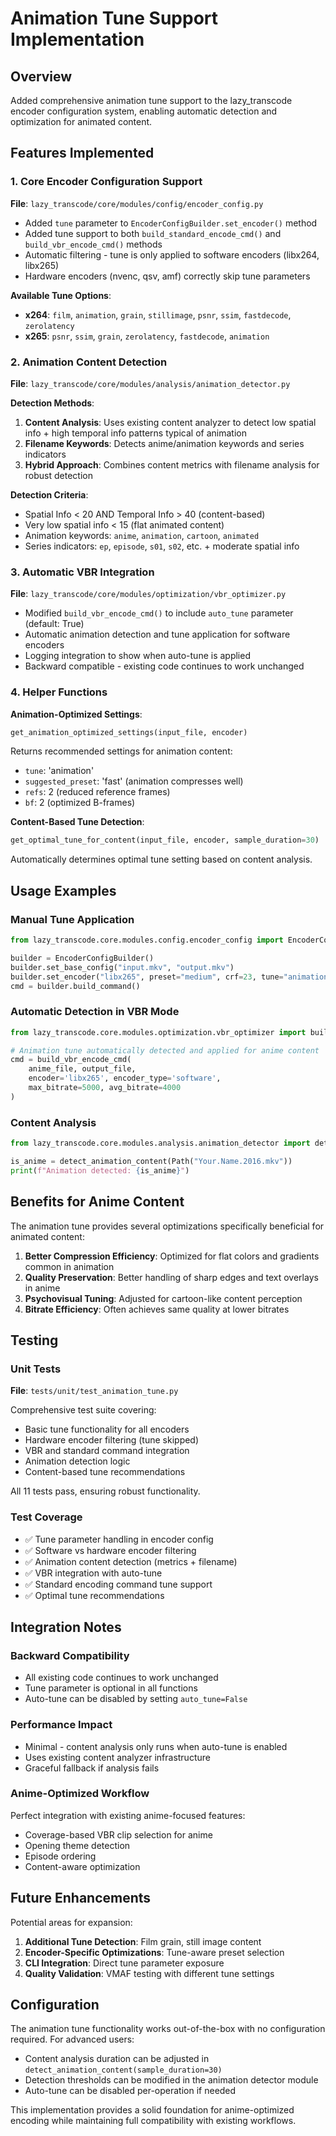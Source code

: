 # Animation Tune Support Implementation

## Overview

Added comprehensive animation tune support to the lazy_transcode encoder configuration system, enabling automatic detection and optimization for animated content.

## Features Implemented

### 1. Core Encoder Configuration Support

**File**: `lazy_transcode/core/modules/config/encoder_config.py`

- Added `tune` parameter to `EncoderConfigBuilder.set_encoder()` method
- Added tune support to both `build_standard_encode_cmd()` and `build_vbr_encode_cmd()` methods
- Automatic filtering - tune is only applied to software encoders (libx264, libx265)
- Hardware encoders (nvenc, qsv, amf) correctly skip tune parameters

**Available Tune Options**:
- **x264**: `film`, `animation`, `grain`, `stillimage`, `psnr`, `ssim`, `fastdecode`, `zerolatency`
- **x265**: `psnr`, `ssim`, `grain`, `zerolatency`, `fastdecode`, `animation`

### 2. Animation Content Detection

**File**: `lazy_transcode/core/modules/analysis/animation_detector.py`

**Detection Methods**:
1. **Content Analysis**: Uses existing content analyzer to detect low spatial info + high temporal info patterns typical of animation
2. **Filename Keywords**: Detects anime/animation keywords and series indicators
3. **Hybrid Approach**: Combines content metrics with filename analysis for robust detection

**Detection Criteria**:
- Spatial Info < 20 AND Temporal Info > 40 (content-based)
- Very low spatial info < 15 (flat animated content)
- Animation keywords: `anime`, `animation`, `cartoon`, `animated`
- Series indicators: `ep`, `episode`, `s01`, `s02`, etc. + moderate spatial info

### 3. Automatic VBR Integration

**File**: `lazy_transcode/core/modules/optimization/vbr_optimizer.py`

- Modified `build_vbr_encode_cmd()` to include `auto_tune` parameter (default: True)
- Automatic animation detection and tune application for software encoders
- Logging integration to show when auto-tune is applied
- Backward compatible - existing code continues to work unchanged

### 4. Helper Functions

**Animation-Optimized Settings**:
```python
get_animation_optimized_settings(input_file, encoder)
```
Returns recommended settings for animation content:
- `tune`: 'animation'
- `suggested_preset`: 'fast' (animation compresses well)
- `refs`: 2 (reduced reference frames)
- `bf`: 2 (optimized B-frames)

**Content-Based Tune Detection**:
```python
get_optimal_tune_for_content(input_file, encoder, sample_duration=30)
```
Automatically determines optimal tune setting based on content analysis.

## Usage Examples

### Manual Tune Application
```python
from lazy_transcode.core.modules.config.encoder_config import EncoderConfigBuilder

builder = EncoderConfigBuilder()
builder.set_base_config("input.mkv", "output.mkv")
builder.set_encoder("libx265", preset="medium", crf=23, tune="animation")
cmd = builder.build_command()
```

### Automatic Detection in VBR Mode
```python
from lazy_transcode.core.modules.optimization.vbr_optimizer import build_vbr_encode_cmd

# Animation tune automatically detected and applied for anime content
cmd = build_vbr_encode_cmd(
    anime_file, output_file, 
    encoder='libx265', encoder_type='software',
    max_bitrate=5000, avg_bitrate=4000
)
```

### Content Analysis
```python
from lazy_transcode.core.modules.analysis.animation_detector import detect_animation_content

is_anime = detect_animation_content(Path("Your.Name.2016.mkv"))
print(f"Animation detected: {is_anime}")
```

## Benefits for Anime Content

The animation tune provides several optimizations specifically beneficial for animated content:

1. **Better Compression Efficiency**: Optimized for flat colors and gradients common in animation
2. **Quality Preservation**: Better handling of sharp edges and text overlays in anime
3. **Psychovisual Tuning**: Adjusted for cartoon-like content perception
4. **Bitrate Efficiency**: Often achieves same quality at lower bitrates

## Testing

### Unit Tests
**File**: `tests/unit/test_animation_tune.py`

Comprehensive test suite covering:
- Basic tune functionality for all encoders
- Hardware encoder filtering (tune skipped)
- VBR and standard command integration
- Animation detection logic
- Content-based tune recommendations

All 11 tests pass, ensuring robust functionality.

### Test Coverage
- ✅ Tune parameter handling in encoder config
- ✅ Software vs hardware encoder filtering
- ✅ Animation content detection (metrics + filename)
- ✅ VBR integration with auto-tune
- ✅ Standard encoding command tune support
- ✅ Optimal tune recommendations

## Integration Notes

### Backward Compatibility
- All existing code continues to work unchanged
- Tune parameter is optional in all functions
- Auto-tune can be disabled by setting `auto_tune=False`

### Performance Impact
- Minimal - content analysis only runs when auto-tune is enabled
- Uses existing content analyzer infrastructure
- Graceful fallback if analysis fails

### Anime-Optimized Workflow
Perfect integration with existing anime-focused features:
- Coverage-based VBR clip selection for anime
- Opening theme detection
- Episode ordering
- Content-aware optimization

## Future Enhancements

Potential areas for expansion:
1. **Additional Tune Detection**: Film grain, still image content
2. **Encoder-Specific Optimizations**: Tune-aware preset selection  
3. **CLI Integration**: Direct tune parameter exposure
4. **Quality Validation**: VMAF testing with different tune settings

## Configuration

The animation tune functionality works out-of-the-box with no configuration required. For advanced users:

- Content analysis duration can be adjusted in `detect_animation_content(sample_duration=30)`
- Detection thresholds can be modified in the animation detector module
- Auto-tune can be disabled per-operation if needed

This implementation provides a solid foundation for anime-optimized encoding while maintaining full compatibility with existing workflows.
